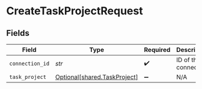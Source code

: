 # CreateTaskProjectRequest


## Fields

| Field                                                              | Type                                                               | Required                                                           | Description                                                        |
| ------------------------------------------------------------------ | ------------------------------------------------------------------ | ------------------------------------------------------------------ | ------------------------------------------------------------------ |
| `connection_id`                                                    | *str*                                                              | :heavy_check_mark:                                                 | ID of the connection                                               |
| `task_project`                                                     | [Optional[shared.TaskProject]](../../models/shared/taskproject.md) | :heavy_minus_sign:                                                 | N/A                                                                |